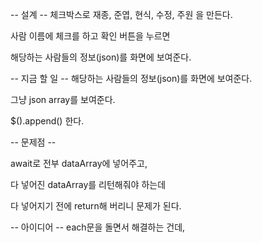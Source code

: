-- 설계 --
체크박스로 재종, 준엽, 현식, 수정, 주원 을 만든다.

사람 이름에 체크를 하고 확인 버튼을 누르면

해당하는 사람들의 정보(json)를 화면에 보여준다.

-- 지금 할 일 --
해당하는 사람들의 정보(json)를 화면에 보여준다.

그냥 json array를 보여준다.

$().append() 한다.





-- 문제점 --

await로 전부 dataArray에 넣어주고,

다 넣어진 dataArray를 리턴해줘야 하는데

다 넣어지기 전에 return해 버리니 문제가 된다.



-- 아이디어 --
each문을 돌면서 해결하는 건데,



